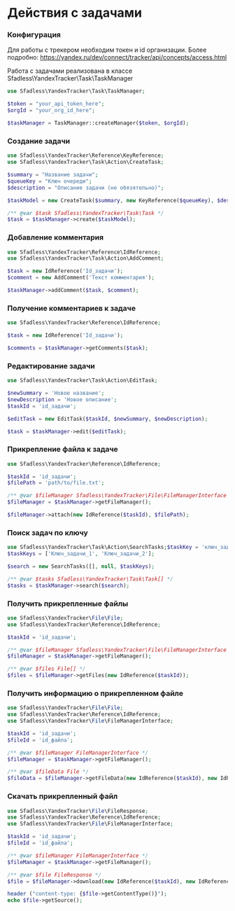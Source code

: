 Действия с задачами
===============

### Конфигурация

Для работы с трекером необходим токен и id организации. Более подробно: https://yandex.ru/dev/connect/tracker/api/concepts/access.html

Работа с задачами реализована в классе Sfadless\YandexTracker\Task\TaskManager

```php
use Sfadless\YandexTracker\Task\TaskManager;

$token = "your_api_token_here";
$orgId = "your_org_id_here";

$taskManager = TaskManager::createManager($token, $orgId);
```

### Создание задачи

```php
use Sfadless\YandexTracker\Reference\KeyReference;
use Sfadless\YandexTracker\Task\Action\CreateTask;

$summary = "Название задачи";
$queueKey = "Ключ очереди";
$description = "Описание задачи (не обязятельно)";

$taskModel = new CreateTask($summary, new KeyReference($queueKey), $description);

/** @var $task Sfadless\YandexTracker\Task\Task */
$task = $taskManager->create($taskModel);
```

### Добавление комментария

```php
use Sfadless\YandexTracker\Reference\IdReference;
use Sfadless\YandexTracker\Task\Action\AddComment;

$task = new IdReference('Id_задачи');
$comment = new AddComment('Текст комментария');

$taskManager->addComment($task, $comment);
```

### Получение комментариев к задаче

```php
use Sfadless\YandexTracker\Reference\IdReference;

$task = new IdReference('Id_задачи');

$comments = $taskManager->getComments($task);
```

### Редактирование задачи

```php
use Sfadless\YandexTracker\Task\Action\EditTask;

$newSummary = 'Новое название';
$newDescription = 'Новое описание';
$taskId = 'id_задачи';

$editTask = new EditTask($taskId, $newSummary, $newDescription);

$task = $taskManager->edit($editTask);
```

### Прикрепление файла к задаче
```php
use Sfadless\YandexTracker\Reference\IdReference;

$taskId = 'id_задачи';
$filePath = 'path/to/file.txt';

/** @var $fileManager Sfadless\YandexTracker\File\FileManagerInterface */
$fileManager = $taskManager->getFileManager();

$fileManager->attach(new IdReference($taskId), $filePath);
```

### Поиск задач по ключу
```php
use Sfadless\YandexTracker\Task\Action\SearchTasks;$taskKey = 'ключ_задача';
$taskKeys = ['Ключ_задачи_1', 'Ключ_задачи_2'];

$search = new SearchTasks([], null, $taskKeys);

/** @var $tasks Sfadless\YandexTracker\Task\Task[] */
$tasks = $taskManager->search($search);
```

### Получить прикрепленные файлы

```php
use Sfadless\YandexTracker\File\File;
use Sfadless\YandexTracker\Reference\IdReference;

$taskId = 'id_задачи';

/** @var $fileManager Sfadless\YandexTracker\File\FileManagerInterface */
$fileManager = $taskManager->getFileManager();

/** @var $files File[] */
$files = $fileManager->getFiles(new IdReference($taskId));
```

### Получить информацию о прикрепленном файле

```php
use Sfadless\YandexTracker\File\File;
use Sfadless\YandexTracker\Reference\IdReference;
use Sfadless\YandexTracker\File\FileManagerInterface;

$taskId = 'id_задачи';
$fileId = 'id_файла';

/** @var $fileManager FileManagerInterface */
$fileManager = $taskManager->getFileManager();

/** @var $fileData File */
$fileData = $fileManager->getFileData(new IdReference($taskId), new IdReference($fileId));
```

### Скачать прикрепленный файл

```php
use Sfadless\YandexTracker\File\FileResponse;
use Sfadless\YandexTracker\Reference\IdReference;
use Sfadless\YandexTracker\File\FileManagerInterface;

$taskId = 'id_задачи';
$fileId = 'id_файла';

/** @var $fileManager FileManagerInterface */
$fileManager = $taskManager->getFileManager();

/** @var $file FileResponse */
$file = $fileManager->download(new IdReference($taskId), new IdReference($fileId));

header ("content-type: {$file->getContentType()}");
echo $file->getSource();
```